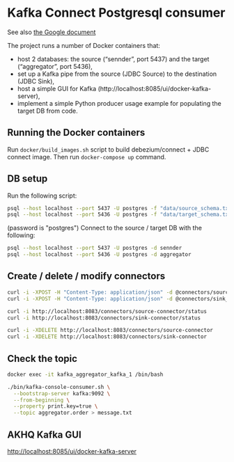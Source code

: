 # Kafka Connect Postgresql consumer

See also [the Google document](https://docs.google.com/document/d/1Wv229EfTRCdWMAaEdJdKEaVPt_v30g8Tu-5-kWYTsw8/edit?usp=sharing)

The project runs a number of Docker containers that:
- host 2 databases: the source (“sennder”, port 5437) and the target (“aggregator”, port 5436),
- set up a Kafka pipe from the source (JDBC Source) to the destination (JDBC Sink),
- host a simple GUI for Kafka (http://localhost:8085/ui/docker-kafka-server),
- implement a simple Python producer usage example for populating the target DB from code.


## Running the Docker containers
Run `docker/build_images.sh` script to build debezium/connect + JDBC connect image.
Then run `docker-compose up` command.

## DB setup
Run the following script:

```sh
psql --host localhost --port 5437 -U postgres -f "data/source_schema.txt"
psql --host localhost --port 5436 -U postgres -f "data/target_schema.txt"
```

(password is "postgres")
Connect to the source / target DB with the following:

```sh
psql --host localhost --port 5437 -U postgres -d sennder
psql --host localhost --port 5436 -U postgres -d aggregator
```

## Create / delete / modify connectors

```sh
curl -i -XPOST -H "Content-Type: application/json" -d @connectors/source_conn.json http://localhost:8083/connectors
curl -i -XPOST -H "Content-Type: application/json" -d @connectors/sink_conn.json http://localhost:8083/connectors

curl -i http://localhost:8083/connectors/source-connector/status
curl -i http://localhost:8083/connectors/sink-connector/status

curl -i -XDELETE http://localhost:8083/connectors/source-connector
curl -i -XDELETE http://localhost:8083/connectors/sink-connector
```

## Check the topic

```sh
docker exec -it kafka_aggregator_kafka_1 /bin/bash

./bin/kafka-console-consumer.sh \
  --bootstrap-server kafka:9092 \
  --from-beginning \
  --property print.key=true \
  --topic aggregator.order > message.txt
```

## AKHQ Kafka GUI

[http://localhost:8085/ui/docker-kafka-server](http://localhost:8085/ui/docker-kafka-server/connect/connect/create)